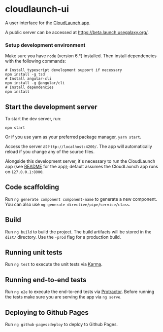 # cloudlaunch-ui
A user interface for the [CloudLaunch app](https://github.com/galaxyproject/cloudlaunch/).

A public server can be accessed at https://beta.launch.usegalaxy.org/.

### Setup development environment

Make sure you have `node` (version 6.*) installed. Then install dependencies with the following commands:

    # Install typescript development support if necessary
    npm install -g tsd
    # Install angular-cli
    npm install -g @angular/cli
    # Install dependencies
    npm install

## Start the development server

To start the dev server, run:

    npm start

Or if you use yarn as your preferred package manager, `yarn start`.

Access the server at `http://localhost:4200/`.
The app will automatically reload if you change any of the source files.

Alongside this development server, it's necessary to run the CloudLaunch app
(see [README](https://github.com/galaxyproject/cloudlaunch/blob/dev/README.rst)
for the app); default assumes the CloudLaunch app runs on `127.0.0.1:8000`.

## Code scaffolding

Run `ng generate component component-name` to generate a new component. You can
also use `ng generate directive/pipe/service/class`.

## Build

Run `ng build` to build the project. The build artifacts will be stored in the
`dist/` directory. Use the `-prod` flag for a production build.

## Running unit tests

Run `ng test` to execute the unit tests via [Karma](https://karma-runner.github.io).

## Running end-to-end tests

Run `ng e2e` to execute the end-to-end tests via [Protractor](http://www.protractortest.org/).
Before running the tests make sure you are serving the app via `ng serve`.

## Deploying to Github Pages

Run `ng github-pages:deploy` to deploy to Github Pages.
